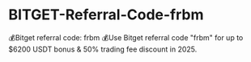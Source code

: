 # BITGET-Referral-Code-frbm
💰Bitget referral code: frbm  💰Use Bitget referral code "frbm" for up to $6200 USDT bonus &amp; 50% trading fee discount in 2025.
